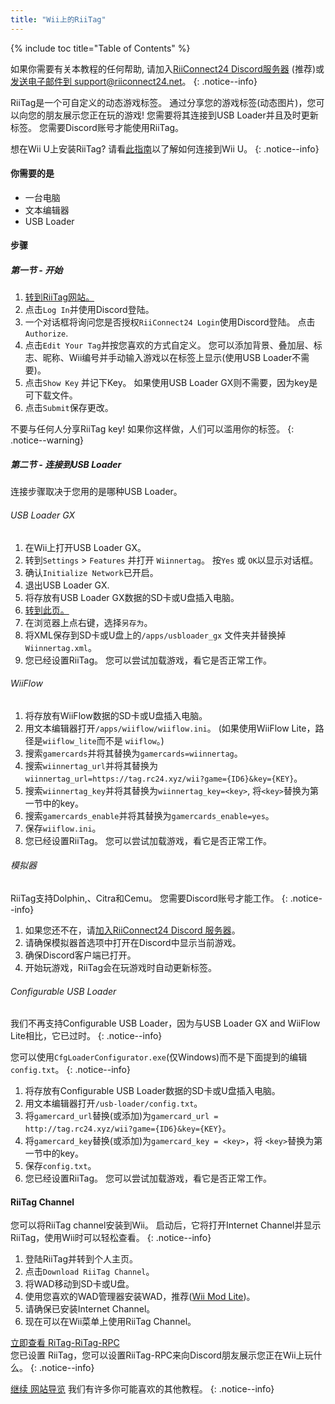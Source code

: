 ```yaml
---
title: "Wii上的RiiTag"
---
```


{% include toc title="Table of Contents" %}

如果你需要有关本教程的任何帮助, 请加入[RiiConnect24 Discord服务器](https://discord.gg/rc24) (推荐)或 [发送电子邮件到 support@riiconnect24.net](mailto:support@riiconnect24.net)。
{: .notice--info}

RiiTag是一个可自定义的动态游戏标签。 通过分享您的游戏标签(动态图片)，您可以向您的朋友展示您正在玩的游戏! 您需要将其连接到USB Loader并且及时更新标签。 您需要Discord账号才能使用RiiTag。

想在Wii U上安装RiiTag? 请看[此指南](riitag-wiiu)以了解如何连接到Wii U。
{: .notice--info}

#### 你需要的是

* 一台电脑
* 文本编辑器
* USB Loader

#### 步骤

##### 第一节 - 开始

1. [转到RiiTag网站。](https://tag.rc24.xyz/)
2. 点击`Log In`并使用Discord登陆。
3. 一个对话框将询问您是否授权`RiiConnect24 Login`使用Discord登陆。 点击`Authorize`.
4. 点击`Edit Your Tag`并按您喜欢的方式自定义。 您可以添加背景、叠加层、标志、昵称、Wii编号并手动输入游戏以在标签上显示(使用USB Loader不需要)。
5. 点击`Show Key` 并记下Key。 如果使用USB Loader GX则不需要，因为key是可下载文件。
6. 点击`Submit`保存更改。

不要与任何人分享RiiTag key! 如果你这样做，人们可以滥用你的标签。
{: .notice--warning}

##### 第二节 - 连接到USB Loader

连接步骤取决于您用的是哪种USB Loader。

###### USB Loader GX

1. 在Wii上打开USB Loader GX。
2. 转到`Settings` > `Features` 并打开 `Wiinnertag`。 按`Yes` 或 `OK`以显示对话框。
3. 确认`Initialize Network`已开启。
4. 退出USB Loader GX.
5. 将存放有USB Loader GX数据的SD卡或U盘插入电脑。
6. [转到此页。](https://tag.rc24.xyz/Wiinnertag.xml)
7. 在浏览器上点右键，选择`另存为`。
8. 将XML保存到SD卡或U盘上的`/apps/usbloader_gx` 文件夹并替换掉`Wiinnertag.xml`。
9. 您已经设置RiiTag。 您可以尝试加载游戏，看它是否正常工作。

###### WiiFlow

1. 将存放有WiiFlow数据的SD卡或U盘插入电脑。
2. 用文本编辑器打开`/apps/wiiflow/wiiflow.ini`。 (如果使用WiiFlow Lite，路径是`wiiflow_lite`而不是 `wiiflow`。)
3. 搜索`gamercards`并将其替换为`gamercards=wiinnertag`。
4. 搜索`wiinnertag_url`并将其替换为`wiinnertag_url=https://tag.rc24.xyz/wii?game={ID6}&key={KEY}`。
5. 搜索`wiinnertag_key`并将其替换为`wiinnertag_key=<key>`, 将`<key>`替换为第一节中的key。
6. 搜索`gamercards_enable`并将其替换为`gamercards_enable=yes`。
7. 保存`wiiflow.ini`。
8. 您已经设置RiiTag。 您可以尝试加载游戏，看它是否正常工作。

###### 模拟器

RiiTag支持Dolphin,、Citra和Cemu。 您需要Discord账号才能工作。
{: .notice--info}

1. 如果您还不在，请[加入RiiConnect24 Discord 服务器](https://discord.gg/rc24)。
2. 请确保模拟器首选项中打开在Discord中显示当前游戏。
3. 确保Discord客户端已打开。
4. 开始玩游戏，RiiTag会在玩游戏时自动更新标签。

###### Configurable USB Loader

我们不再支持Configurable USB Loader，因为与USB Loader GX and WiiFlow Lite相比，它已过时。
{: .notice--info}

您可以使用`CfgLoaderConfigurator.exe`(仅Windows)而不是下面提到的编辑`config.txt`。
{: .notice--info}

1. 将存放有Configurable USB Loader数据的SD卡或U盘插入电脑。
2. 用文本编辑器打开`/usb-loader/config.txt`。
3. 将`gamercard_url`替换(或添加)为`gamercard_url = http://tag.rc24.xyz/wii?game={ID6}&key={KEY}`。
4. 将`gamercard_key`替换(或添加)为`gamercard_key = <key>`，将 `<key>`替换为第一节中的key。
5. 保存`config.txt`。
6. 您已经设置RiiTag。 您可以尝试加载游戏，看它是否正常工作。

#### RiiTag Channel

您可以将RiiTag channel安装到Wii。 启动后，它将打开Internet Channel并显示RiiTag，使用Wii时可以轻松查看。
{: .notice--info}

1. 登陆RiiTag并转到个人主页。
2. 点击`Download RiiTag Channel`。
3. 将WAD移动到SD卡或U盘。
4. 使用您喜欢的WAD管理器安装WAD，推荐([Wii Mod Lite](wiimodlite))。
5. 请确保已安装Internet Channel。
6. 现在可以在Wii菜单上使用RiiTag Channel。

[立即查看 RiTag-RiTag-RPC](https://github.com/RiiConnect24/RiiTag-RPC/releases/latest)<br> 您已设置 RiiTag，您可以设置RiiTag-RPC来向Discord朋友展示您正在Wii上玩什么。
{: .notice--info}

[继续 网站导览](site-navigation) 我们有许多你可能喜欢的其他教程。
{: .notice--info}
